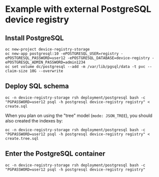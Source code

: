 
# Example with external PostgreSQL device registry

## Install PostgreSQL

    oc new-project device-registry-storage
    oc new-app postgresql:10 -ePOSTGRESQL_USER=registry -ePOSTGRESQL_PASSWORD=user12 -ePOSTGRESQL_DATABASE=device-registry -ePOSTGRESQL_ADMIN_PASSWORD=admin1234
    oc set volume dc/postgresql --add -m /var/lib/pgsql/data -t pvc --claim-size 10G --overwrite

## Deploy SQL schema

    oc -n device-registry-storage rsh deployment/postgresql bash -c "PGPASSWORD=user12 psql -h postgresql device-registry registry" < create.sql

When you plan on using the "tree" model (`mode: JSON_TREE`), you should also created the indexes by:

    oc -n device-registry-storage rsh deployment/postgresql bash -c "PGPASSWORD=user12 psql -h postgresql device-registry registry" < create.tree.sql

## Enter the PostgreSQL container

    oc -n device-registry-storage rsh deployment/postgresql bash -c "PGPASSWORD=user12 psql -h postgresql device-registry registry"
